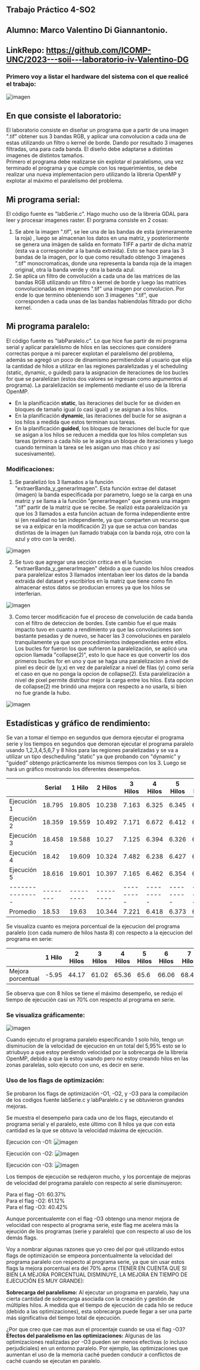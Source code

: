 ## Trabajo Práctico 4-SO2

## Alumno: Marco Valentino Di Giannantonio.
## LinkRepo: https://github.com/ICOMP-UNC/2023---soii---laboratorio-iv-Valentino-DG


### Primero voy a listar el hardware del sistema con el que realicé el trabajo:
![imagen](https://github.com/Valentino-DG/PracticaDeGit/assets/88598932/a4e13583-1636-49fb-8660-cf1a0342bb8f)

## En que consiste el laboratorio:
El laboratorio consiste en diseñar un programa que a partir de una imagen ".tif" obtener sus 3 bandas RGB, y aplicar una convolucion a cada una de estas utilizando un filtro o kernel de borde. Dando por resultado 3 imagenes filtradas, una para cada banda. El diseño debe adaptarse a distintas imagenes de distintos tamaños.<br>
Primero el programa debe realizarse sin explotar el paralelismo, una vez terminado el programa y que cumple con los requerimientos, se debe realizar una nueva implementacion pero utilizando la libreria OpenMP y explotar al máximo el paralelismo del problema.

## Mi programa serial:
El código fuente es "labSerie.c".
Hago mucho uso de la libreria GDAL para leer y procesar imagenes raster. El porgrama consiste en 2 cosas:
1) Se abre la imagen ".tif", se lee una de las bandas de esta (primeramente la roja) , luego se almacenan los datos en una matriz, y posteriormente se genera una imágen de salida en formato TIFF a partir de dicha matriz (esta va a corresponder a la banda extraida). Esto se hace para las 3 bandas de la imagen, por lo que como resultado obtengo 3 imagenes ".tif" monocromaticas, donde una representa la banda roja de la imagen original, otra la banda verde y otra la banda azul.  
2) Se aplica un filtro de convolución a cada una de las matrices de las bandas RGB utilizando un filtro o kernel de borde y luego las matrices convolucionadas en imagenes ".tif" una imagen por convolucion. Por ende lo que termino obteniendo son 3 imagenes ".tif", que corresponden a cada unas de las bandas habiendolas filtrado por dicho kernel.

## Mi programa paralelo:
El código fuente es "labParalelo.c".
Lo que hice fue partir de mi programa serial y aplicar paralelismo de hilos en las secciones que consideré correctas porque a mi parecer explotan el paralelismo del problema, además se agregó un poco de dinamismo permitiendole al usuario que elija la cantidad de hilos a utilizar en las regiones paralelizadas y el scheduling (static, dynamic, o guided) para la asignacion de iteraciones de los bucles for que se paralelizan (estos dos valores se ingresan como argumentos al programa). La paralelización se implementó mediante el uso de la libreria OpenMP.

- En la planificación **static**, las iteraciones del bucle for se dividen en bloques de tamaño igual (o casi igual) y se asignan a los hilos.
- En la planificación **dynamic**, las iteraciones del bucle for se asignan a los hilos a medida que estos terminan sus tareas.
- En la planificación **guided**, los bloques de iteraciones del bucle for que se asigan a los hilos se reducen a medida que los hilos completan sus tareas (primero a cada hilo se le asigna un bloque de iteraciones y luego cuando terminan la tarea se les asigan uno mas chico y así sucesivamente). 

### Modificaciones:

1) Se paralelizó los 3 llamados a la función "extraerBanda_y_generarImagen". Esta función extrae del dataset (imagen) la banda especificada por parametro, luego se la carga en una matriz y se llama a la función "generarImagen" que genera una imagen ".tif" partir de la matriz que se recibe.
Se realizó esta paralelización ya que los 3 llamados a esta funciòn actuan de forma independiente entre sí (en realidad no tan independiente, ya que comparten un recurso que se va a exlpicar en la modificación 2) ya que se actua con bandas distintas de la imagen (un llamado trabaja con la banda roja, otro con la azul y otro con la verde). 

![imagen](https://github.com/Valentino-DG/PracticaDeGit/assets/88598932/b3ac92c8-cd27-4e8a-bc91-9f0213ec7880)

2) Se tuvo que agregar una sección critica en el la funcion "extraerBanda_y_generarImagen" debido a que cuando los hilos creados para paralelizar estos 3 llamados intentaban leer los datos de la banda extraida del dataset y escribirlos en la matriz que tiene como fin almacenar estos datos se producian errores ya que los hilos se interferian.

![imagen](https://github.com/Valentino-DG/PracticaDeGit/assets/88598932/0d0de353-c21b-4450-9d52-4df39be7f902)

3) Como tercer modificación fue el proceso de convolución de cada banda con el filtro de deteccion de bordes. Este cambio fue el que maás impacto tuvo en cuanto a rendimiento ya que las convoluciones son bastante pesadas y de nuevo, se hacer las 3 convoluciones en paralelo tranquilamente ya que son procedimientos independientes entre ellos. 
Los bucles for fueron los que sufrieron la paralelización, se aplicó una opcion llamada "collapse(2)", esto lo que hace es que convertir los dos primeros bucles for en uno y que se haga una paralelizacion a nivel de pixel es decir de (y,x) en vez de paralelizar a nivel de filas (y) como sería el caso en que no ponga la opcion de collapse(2). Esta paralelización a nivel de pixel permite distribur mejor la carga entre los hilos. Esta opcion de collapse(2) me brindó una mejora con respecto a no usarla, si bien no fue grande la hubo.

![imagen](https://github.com/Valentino-DG/PracticaDeGit/assets/88598932/4576e0ad-fe9f-4f20-9995-38d2945e2016)

## Estadísticas y gráfico de rendimiento:
Se van a tomar el tiempo en segundos que demora ejecutar el programa serie y los tiempos en segundos que demoran ejecutar el programa paralelo usando 1,2,3,4,5,6,7 y 8 hilos para las regiones paralelizadas y se va a utilizar un tipo descheduling "static" ya que probando con "dynamic" y "guided" obtengo prácticamente los mismos tiempos con los 3. Luego se hará un gráfico mostrando los diferentes desempeños.


|               | Serial | 1 Hilo  | 2 Hilos | 3 Hilos | 4 Hilos | 5 Hilos | 6 Hilos | 7 Hilos | 8 Hilos |
|---------------|--------|---------|---------|---------|---------|---------|---------|---------|---------|
| Ejecución 1   | 18.795 | 19.805  | 10.238  | 7.163   | 6.325   | 6.345   | 6.194   | 5.754   | 5.593   |
| Ejecución 2   | 18.359 | 19.559  | 10.492  | 7.171   | 6.672   | 6.412   | 6.226   | 5.794   | 5.611   |
| Ejecución 3   | 18.458 | 19.588  | 10.27   | 7.125   | 6.394   | 6.326   | 6.254   | 5.967   | 5.581   |
| Ejecución 4   | 18.42  | 19.609  | 10.324  | 7.482   | 6.238   | 6.427   | 6.391   | 5.927   | 5.638   |
| Ejecución 5   | 18.616 | 19.601  | 10.397  | 7.165   | 6.462   | 6.354   | 6.375   | 5.798   | 5.477   |
|---------------|--------|---------|---------|---------|---------|---------|---------|---------|---------|
| Promedio      | 18.53  | 19.63   | 10.344  | 7.221   | 6.418   | 6.373   | 6.288   | 5.848   | 5.58    |


Se visualiza cuanto es mejora porcentual de la ejecucion del programa paralelo (con cada numero de hilos hasta 8) con respecto a la ejecucion del programa en serie:

|                  | 1 Hilo | 2 Hilos | 3 Hilos | 4 Hilos | 5 Hilos | 6 Hilos | 7 Hilos | 8 Hilos |
|------------------|--------|---------|---------|---------|---------|---------|---------|---------|
| Mejora porcentual| -5.95  |  44.17  |  61.02  |  65.36  |  65.6   |  66.06  |  68.43  |  69.88  |

Se observa que con 8 hilos se tiene el máximo desempeño, se redujo el tiempo de ejecución casi un 70% con respecto al programa en serie.

### Se visualiza gráficamente:

![imagen](https://github.com/Valentino-DG/PracticaDeGit/assets/88598932/534fabae-af8a-495b-84d6-01e2409c6967)

Cuando ejecuto el programa paralelo especificando 1 solo hilo, tengo un disminucion de la velocidad de ejecucion en un total del 5,95% esto se lo atriubuyo a que estoy perdiendo velocidad por la sobrecarga de la libreria OpenMP, debido a que la estoy usando pero no estoy creando hilos en las zonas paralelas, solo ejecuto con uno, es decir en serie.


### Uso de los flags de optimización:

Se probaron los flags de optimización -O1, -O2, y -O3 para la compilación de los codigos fuente labSerie.c y labParalelo.c y se obtuvieron grandes mejoras.

Se muestra el desempeño para cada uno de los flags, ejecutando el programa serial y el paralelo, este último con 8 hilos ya que con esta cantidad es la que se obtuvo la velocidad máxima de ejecución.

Ejecución con -O1:
![imagen](https://github.com/Valentino-DG/PracticaDeGit/assets/88598932/a0236122-25e6-4acb-ba5a-fb4478d73ca4)

Ejecución con -O2:
![imagen](https://github.com/Valentino-DG/PracticaDeGit/assets/88598932/2febb2a2-00f1-4e2b-8a2b-67492e2ba256)

Ejecución con -O3:
![imagen](https://github.com/Valentino-DG/PracticaDeGit/assets/88598932/803c27fa-75d0-4075-b66f-51c33d939a2f)


Los tiempos de ejecuciòn se redujeron mucho, y los porcentaje de mejoras de velocidad del programa paralelo con respecto al serie disminuyeron:

Para el flag -O1: 60.37%<br>
Para el flag -O2: 61.12%<br>
Para el flag -O3: 40.42%<br>

Aunque porcentualemte con el flag -O3 obtengo una menor mejora de velocidad con respecto al programa serie, este flag me acelera más la ejeución de los programas (serie y paralelo) que con respecto al uso de los demás flags.

Voy a nombrar algunas razones que yo creo del por qué utilizando estos flags de optimización se empeora porcentualmente la velocidad del programa paralelo con respecto al programa serie, ya que sin usar estos flags la mejora porcentual era del 70% aprox (TENER EN CUENTA QUE SI BIEN LA MEJORA PORCENTUAL DISMINUYE, LA MEJORA EN TIEMPO DE EJECUCIÓN ES MUY GRANDE):

**Sobrecarga del paralelismo:** Al ejecutar un programa en paralelo, hay una cierta cantidad de sobrecarga asociada con la creación y gestión de múltiples hilos. A medida que el tiempo de ejecución de cada hilo se reduce (debido a las optimizaciones), esta sobrecarga puede llegar a ser una parte más significativa del tiempo total de ejecución.

¿Por que creo que cae mas aun el procentaje cuando se usa el flag -O3?<br>
**Efectos del paralelismo en las optimizaciones:** Algunas de las optimizaciones realizadas por -O3 pueden ser menos efectivas (o incluso perjudiciales) en un entorno paralelo. Por ejemplo, las optimizaciones que aumentan el uso de la memoria caché pueden conducir a conflictos de caché cuando se ejecutan en paralelo.
